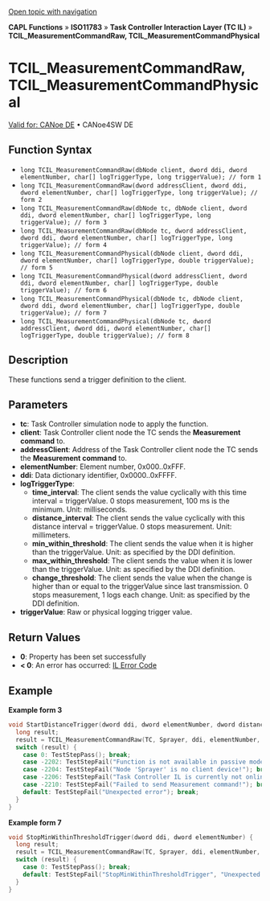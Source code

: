 [Open topic with navigation](../../../../../../CANoeDEFamily.htm#Topics/CAPLFunctions/ISO11783/ISOInteractionLayerTC/Functions/CAPLfunctionIso11783TCILMeasurementCommandRawPhysical.md)

**CAPL Functions** » **ISO11783** » **Task Controller Interaction Layer (TC IL)** » **TCIL_MeasurementCommandRaw, TCIL_MeasurementCommandPhysical**

# TCIL_MeasurementCommandRaw, TCIL_MeasurementCommandPhysical

[Valid for: CANoe DE](../../../../Shared/FeatureAvailability.md) • CANoe4SW DE

## Function Syntax

- `long TCIL_MeasurementCommandRaw(dbNode client, dword ddi, dword elementNumber, char[] logTriggerType, long triggerValue); // form 1`
- `long TCIL_MeasurementCommandRaw(dword addressClient, dword ddi, dword elementNumber, char[] logTriggerType, long triggerValue); // form 2`
- `long TCIL_MeasurementCommandRaw(dbNode tc, dbNode client, dword ddi, dword elementNumber, char[] logTriggerType, long triggerValue); // form 3`
- `long TCIL_MeasurementCommandRaw(dbNode tc, dword addressClient, dword ddi, dword elementNumber, char[] logTriggerType, long triggerValue); // form 4`
- `long TCIL_MeasurementCommandPhysical(dbNode client, dword ddi, dword elementNumber, char[] logTriggerType, double triggerValue); // form 5`
- `long TCIL_MeasurementCommandPhysical(dword addressClient, dword ddi, dword elementNumber, char[] logTriggerType, double triggerValue); // form 6`
- `long TCIL_MeasurementCommandPhysical(dbNode tc, dbNode client, dword ddi, dword elementNumber, char[] logTriggerType, double triggerValue); // form 7`
- `long TCIL_MeasurementCommandPhysical(dbNode tc, dword addressClient, dword ddi, dword elementNumber, char[] logTriggerType, double triggerValue); // form 8`

## Description

These functions send a trigger definition to the client.

## Parameters

- **tc**: Task Controller simulation node to apply the function.
- **client**: Task Controller client node the TC sends the **Measurement command** to.
- **addressClient**: Address of the Task Controller client node the TC sends the **Measurement command** to.
- **elementNumber**: Element number, 0x000..0xFFF.
- **ddi**: Data dictionary identifier, 0x0000..0xFFFF.
- **logTriggerType**:
  - **time_interval**: The client sends the value cyclically with this time interval = triggerValue. 0 stops measurement, 100 ms is the minimum. Unit: milliseconds.
  - **distance_interval**: The client sends the value cyclically with this distance interval = triggerValue. 0 stops measurement. Unit: millimeters.
  - **min_within_threshold**: The client sends the value when it is higher than the triggerValue. Unit: as specified by the DDI definition.
  - **max_within_threshold**: The client sends the value when it is lower than the triggerValue. Unit: as specified by the DDI definition.
  - **change_threshold**: The client sends the value when the change is higher than or equal to the triggerValue since last transmission. 0 stops measurement, 1 logs each change. Unit: as specified by the DDI definition.
- **triggerValue**: Raw or physical logging trigger value.

## Return Values

- **0**: Property has been set successfully
- **< 0**: An error has occurred: [IL Error Code](../../../CAPLfunctionsISOj1939ErrorCodes.md)

## Example

**Example form 3**

```c
void StartDistanceTrigger(dword ddi, dword elementNumber, dword distance) {
  long result;
  result = TCIL_MeasurementCommandRaw(TC, Sprayer, ddi, elementNumber, "distance_interval", distance);
  switch (result) {
    case 0: TestStepPass(); break;
    case -2202: TestStepFail("Function is not available in passive mode of the TC IL!"); break;
    case -2204: TestStepFail("Node 'Sprayer' is no client device!"); break;
    case -2206: TestStepFail("Task Controller IL is currently not online!"); break;
    case -2210: TestStepFail("Failed to send Measurement command!"); break;
    default: TestStepFail("Unexpected error"); break;
  }
}
```

**Example form 7**

```c
void StopMinWithinThresholdTrigger(dword ddi, dword elementNumber) {
  long result;
  result = TCIL_MeasurementCommandRaw(TC, Sprayer, ddi, elementNumber, "min_within_threshold", 0x7FFFFFFF);
  switch (result) {
    case 0: TestStepPass(); break;
    default: TestStepFail("StopMinWithinThresholdTrigger", "Unexpected error (error code %i)", result); break;
  }
}
```